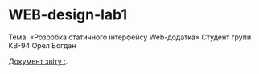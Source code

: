 # WEB-design-lab1
Тема: «Розробка статичного інтерфейсу Web-додатка»
Cтудент групи КВ-94 Орел Богдан

[Документ звіту :](https://docs.google.com/document/d/1t9OrGwbMPhFKG0jX8oiXSzcPQf3FAP1Wb42pFM4nsYg/edit?usp=sharing).

